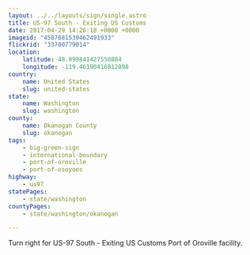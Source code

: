 ```yaml
---
layout: ../../layouts/sign/single.astro
title: US-97 South - Exiting US Customs
date: 2017-04-29 14:26:18 +0000 +0000
imageid: "4587681539462491933"
flickrid: "33700779014"
location:
    latitude: 48.999841427550884
    longitude: -119.46190416812898
country:
    name: United States
    slug: united-states
state:
    name: Washington
    slug: washington
county:
    name: Okanogan County
    slug: okanogan
tags:
    - big-green-sign
    - international-boundary
    - port-of-oroville
    - port-of-osoyoos
highway:
    - us97
statePages:
    - state/washington
countyPages:
    - state/washington/okanogan

---
```

Turn right for US-97 South - Exiting US Customs Port of Oroville facility.